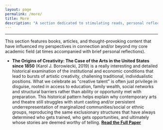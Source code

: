 ```yaml
---
layout: page
permalink: /more/
title: More 
description: "A section dedicated to stimulating reads, personal reflections, and non-academic interests."
---
```



---
This section features books, articles, and thought-provoking content that have influenced my perspectives in connection and/or beyond my core academic field (at times accompanied with brief personal reflections).

* **The Origins of Creativity: The Case of the Arts in the United States since 1850** (Karol J. Borowiecki, 2019) is a really interesting and detailed historical examination of the institutional and economic conditions that lead to bursts of artistic creativity, challening traditional, individualistic positions. What we celebrate as "creative talent" is often just privilege in disguise, rooted in access to education, family wealth, social networks and structural barriers rather than ability or opportunity met with preparation. This historical pattern helps explain why contemporary arts and theatre still struggles with stunt casting and/or persistent underrepresentation of marginalized communities/social or ethnic groups, reproducing the same exclusionary structures that have always determined who gets trained, who gets opportunities, and ultimately whose stories are deemed worthy of telling. [**Read the Full Paper**](https://papers.ssrn.com/sol3/papers.cfm?abstract_id=3465590)
